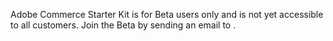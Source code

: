 Adobe Commerce Starter Kit is for Beta users only and is not yet accessible to all customers. Join the Beta by sending an email to .